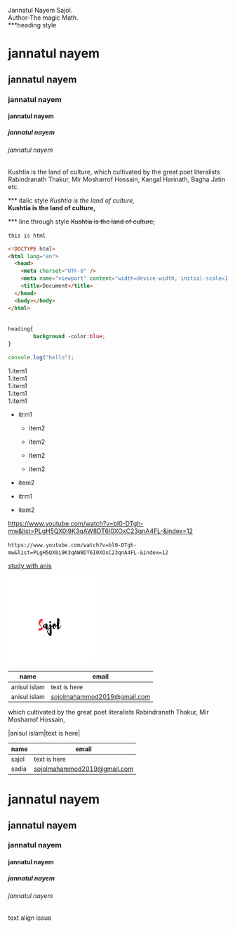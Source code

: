 Jannatul Nayem Sajol.  
Author-The magic Math.  
\*\*\*heading style

# jannatul nayem

## jannatul nayem

### jannatul nayem

#### jannatul nayem

##### jannatul nayem

###### jannatul nayem

<p>Kushtia is the land of culture, which cultivated by the great poet literalists Rabindranath Thakur, Mir Mosharrof Hossain, Kangal Harinath, Bagha Jatin etc.</p>

\*\*\* italic style
<i>Kushtia is the land of culture,</i>  
**Kushtia is the land of culture,**

\*\*\* line through style
~~Kushtia is the land of culture,~~

`this is html`

```html
<!DOCTYPE html>
<html lang="en">
  <head>
    <meta charset="UTF-8" />
    <meta name="viewport" content="width=device-width, initial-scale=1.0" />
    <title>Document</title>
  </head>
  <body></body>
</html>
```

```CSS

heading{
        background -color:blue;
}
```

```javascript
console.log("hello");
```

1.item1  
1.item1  
1.item1  
1.item1  
1.item1

- itrm1

  - item2
  - item2
  - item2

  - item2

- item2
- itrm1
- item2

https://www.youtube.com/watch?v=bl0-DTgh-mw&list=PLgH5QX0i9K3qAW8DT6I0XOxC23qnA4FL-&index=12

`https://www.youtube.com/watch?v=bl0-DTgh-mw&list=PLgH5QX0i9K3qAW8DT6I0XOxC23qnA4FL-&index=12`

[study with anis](https://www.youtube.com/watch?v=bl0-DTgh-mw&list=PLgH5QX0i9K3qAW8DT6I0XOxC23qnA4FL-&index=12)

<!-- ![profile](Sajol.png) -->

<img src="Sajol.png" height="200" width="200" title="profile image">

| name         | email                       |
| ------------ | --------------------------- |
| anisul islam | text is here                |
| anisul islam | sojolmahammod2019@gmail.com |

<p>which cultivated by the great poet literalists Rabindranath Thakur, Mir Mosharrof Hossain,<p>
|anisul islam|text is here|

| name  | email                       |
| ----- | --------------------------- |
| sajol | text is here                |
| sadia | sojolmahammod2019@gmail.com |

# jannatul nayem

## jannatul nayem

### jannatul nayem

#### jannatul nayem

##### jannatul nayem

###### jannatul nayem


text align issue
